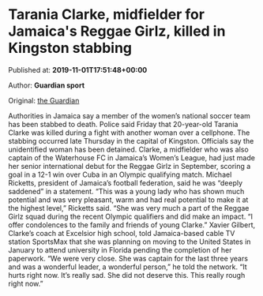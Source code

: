 
# Tarania Clarke, midfielder for Jamaica's Reggae Girlz, killed in Kingston stabbing

Published at: **2019-11-01T17:51:48+00:00**

Author: **Guardian sport**

Original: [the Guardian](https://www.theguardian.com/football/2019/nov/01/tarania-clarke-stabbing-jamaica-reggae-girlz)

Authorities in Jamaica say a member of the women’s national soccer team has been stabbed to death.
Police said Friday that 20-year-old Tarania Clarke was killed during a fight with another woman over a cellphone. The stabbing occurred late Thursday in the capital of Kingston.
Officials say the unidentified woman has been detained.
Clarke, a midfielder who was also captain of the Waterhouse FC in Jamaica’s Women’s League, had just made her senior international debut for the Reggae Girlz in September, scoring a goal in a 12-1 win over Cuba in an Olympic qualifying match.
Michael Ricketts, president of Jamaica’s football federation, said he was “deeply saddened” in a statement.
“This was a young lady who has shown much potential and was very pleasant, warm and had real potential to make it at the highest level,” Ricketts said. “She was very much a part of the Reggae Girlz squad during the recent Olympic qualifiers and did make an impact.
“I offer condolences to the family and friends of young Clarke.”
Xavier Gilbert, Clarke’s coach at Excelsior high school, told Jamaica-based cable TV station SportsMax that she was planning on moving to the United States in January to attend university in Florida pending the completion of her paperwork.
“We were very close. She was captain for the last three years and was a wonderful leader, a wonderful person,” he told the network. “It hurts right now. It’s really sad. She did not deserve this. This really rough right now.”

